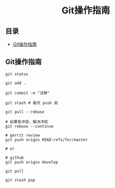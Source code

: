 <h1 align="center">Git操作指南</h1>

## 目录
* [Git操作指南](#Git操作指南)



## Git操作指南

```
git status

git add .

git commit -m "注释"

git stash # 每次 push 前

git pull --rebase

# 如果有冲突，解决冲突
git rebase --continue

# gerrit review
git push origin HEAD:refs/for/master

# or

# github
git push origin develop 

git pull

git stash pop
```
